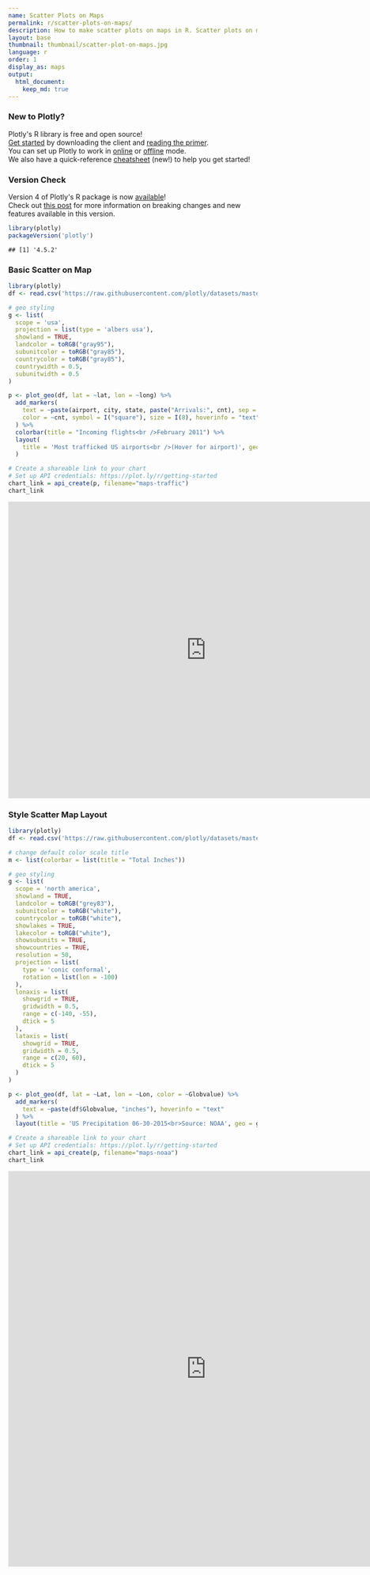 ```yaml
---
name: Scatter Plots on Maps
permalink: r/scatter-plots-on-maps/
description: How to make scatter plots on maps in R. Scatter plots on maps highlight geographic areas and can be colored by value.
layout: base
thumbnail: thumbnail/scatter-plot-on-maps.jpg
language: r
order: 1
display_as: maps
output:
  html_document:
    keep_md: true
---
```



### New to Plotly?

Plotly's R library is free and open source!<br>
[Get started](https://plot.ly/r/getting-started/) by downloading the client and [reading the primer](https://plot.ly/r/getting-started/).<br>
You can set up Plotly to work in [online](https://plot.ly/r/getting-started/#hosting-graphs-in-your-online-plotly-account) or [offline](https://plot.ly/r/offline/) mode.<br>
We also have a quick-reference [cheatsheet](https://images.plot.ly/plotly-documentation/images/r_cheat_sheet.pdf) (new!) to help you get started!

### Version Check

Version 4 of Plotly's R package is now [available](https://plot.ly/r/getting-started/#installation)!<br>
Check out [this post](http://moderndata.plot.ly/upgrading-to-plotly-4-0-and-above/) for more information on breaking changes and new features available in this version.

```r
library(plotly)
packageVersion('plotly')
```

```
## [1] '4.5.2'
```

### Basic Scatter on Map


```r
library(plotly)
df <- read.csv('https://raw.githubusercontent.com/plotly/datasets/master/2011_february_us_airport_traffic.csv')

# geo styling
g <- list(
  scope = 'usa',
  projection = list(type = 'albers usa'),
  showland = TRUE,
  landcolor = toRGB("gray95"),
  subunitcolor = toRGB("gray85"),
  countrycolor = toRGB("gray85"),
  countrywidth = 0.5,
  subunitwidth = 0.5
)

p <- plot_geo(df, lat = ~lat, lon = ~long) %>%
  add_markers(
    text = ~paste(airport, city, state, paste("Arrivals:", cnt), sep = "<br />"),
    color = ~cnt, symbol = I("square"), size = I(8), hoverinfo = "text"
  ) %>%
  colorbar(title = "Incoming flights<br />February 2011") %>%
  layout(
    title = 'Most trafficked US airports<br />(Hover for airport)', geo = g
  )

# Create a shareable link to your chart
# Set up API credentials: https://plot.ly/r/getting-started
chart_link = api_create(p, filename="maps-traffic")
chart_link
```

<iframe src="https://plot.ly/~RPlotBot/3160.embed" width="800" height="600" id="igraph" scrolling="no" seamless="seamless" frameBorder="0"> </iframe>

### Style Scatter Map Layout


```r
library(plotly)
df <- read.csv('https://raw.githubusercontent.com/plotly/datasets/master/2015_06_30_precipitation.csv')

# change default color scale title
m <- list(colorbar = list(title = "Total Inches"))

# geo styling
g <- list(
  scope = 'north america',
  showland = TRUE,
  landcolor = toRGB("grey83"),
  subunitcolor = toRGB("white"),
  countrycolor = toRGB("white"),
  showlakes = TRUE,
  lakecolor = toRGB("white"),
  showsubunits = TRUE,
  showcountries = TRUE,
  resolution = 50,
  projection = list(
    type = 'conic conformal',
    rotation = list(lon = -100)
  ),
  lonaxis = list(
    showgrid = TRUE,
    gridwidth = 0.5,
    range = c(-140, -55),
    dtick = 5
  ),
  lataxis = list(
    showgrid = TRUE,
    gridwidth = 0.5,
    range = c(20, 60),
    dtick = 5
  )
)

p <- plot_geo(df, lat = ~Lat, lon = ~Lon, color = ~Globvalue) %>%
  add_markers(
    text = ~paste(df$Globvalue, "inches"), hoverinfo = "text"
  ) %>%
  layout(title = 'US Precipitation 06-30-2015<br>Source: NOAA', geo = g)

# Create a shareable link to your chart
# Set up API credentials: https://plot.ly/r/getting-started
chart_link = api_create(p, filename="maps-noaa")
chart_link
```

<iframe src="https://plot.ly/~RPlotBot/3162.embed" width="800" height="800" id="igraph" scrolling="no" seamless="seamless" frameBorder="0"> </iframe>
